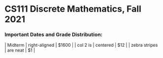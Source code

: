 # CS111 Discrete Mathematics, Fall 2021
### Important Dates and Grade Distribution:

| Midterm      | right-aligned | $1600 |
| col 2 is      | centered      |   $12 |
| zebra stripes | are neat      |    $1 |

